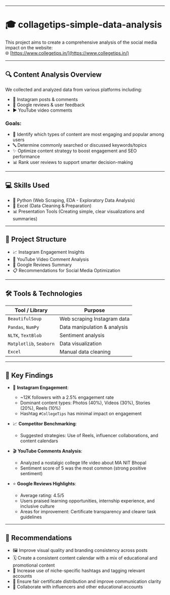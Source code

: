 
---

# 🎓 collagetips-simple-data-analysis

This project aims to create a comprehensive analysis of the social media impact on the website:  
🌐 [https://www.collegetips.in/](https://www.collegetips.in/)

---

## 🔍 Content Analysis Overview

We collected and analyzed data from various platforms including:

- 📸 Instagram posts & comments  
- 🧠 Google reviews & user feedback  
- ▶️ YouTube video comments  

### Goals:
- 👀 Identify which types of content are most engaging and popular among users
- 🔤 Determine commonly searched or discussed keywords/topics
- ✨ Optimize content strategy to boost engagement and SEO performance
- 📊 Rank user reviews to support smarter decision-making

---

## 💻 Skills Used

- 🐍 Python (Web Scraping, EDA - Exploratory Data Analysis)
- 📂 Excel (Data Cleaning & Preparation)
- 📊 Presentation Tools (Creating simple, clear visualizations and summaries)

---

## 📁 Project Structure

- 📈 Instagram Engagement Insights
- 🎥 YouTube Video Comment Analysis
- 🌟 Google Reviews Summary
- 📋 Recommendations for Social Media Optimization

---

## 🛠️ Tools & Technologies

| Tool / Library     | Purpose                      |
|--------------------|------------------------------|
| `BeautifulSoup`    | Web scraping Instagram data  |
| `Pandas`, `NumPy`  | Data manipulation & analysis |
| `NLTK`, `TextBlob` | Sentiment analysis           |
| `Matplotlib`, `Seaborn` | Data visualization       |
| `Excel`            | Manual data cleaning         |

---

## 📌 Key Findings

- 📣 **Instagram Engagement**:  
  - ~12K followers with a 2.5% engagement rate  
  - Dominant content types: Photos (40%), Videos (30%), Stories (20%), Reels (10%)  
  - Hashtag `#CollegeTips` has minimal impact on engagement

- 📈 **Competitor Benchmarking**:  
  - Suggested strategies: Use of Reels, influencer collaborations, and content calendars

- 🎬 **YouTube Comments Analysis**:  
  - Analyzed a nostalgic college life video about MA NIT Bhopal  
  - Sentiment score of 5 was the most common (strong positive sentiment)

- ⭐ **Google Reviews Highlights**:  
  - Average rating: 4.5/5  
  - Users praised learning opportunities, internship experience, and inclusive culture  
  - Areas for improvement: Certificate transparency and clearer task guidelines

---

## 🚀 Recommendations

- 🖼️ Improve visual quality and branding consistency across posts  
- 🗓️ Create a consistent content calendar with a mix of educational and promotional content  
- 🔗 Increase use of niche-specific hashtags and tagging relevant accounts  
- 📄 Ensure fair certificate distribution and improve communication clarity  
- 🤝 Collaborate with influencers and other educational accounts  
